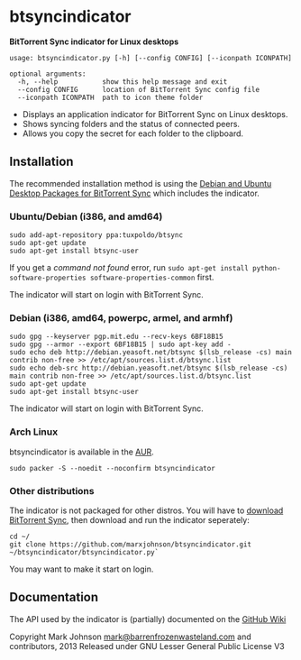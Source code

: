btsyncindicator
===============

**BitTorrent Sync indicator for Linux desktops**

```
usage: btsyncindicator.py [-h] [--config CONFIG] [--iconpath ICONPATH]

optional arguments:
  -h, --help           show this help message and exit
  --config CONFIG      location of BitTorrent Sync config file
  --iconpath ICONPATH  path to icon theme folder
```

* Displays an application indicator for BitTorrent Sync on Linux desktops.
* Shows syncing folders and the status of connected peers.
* Allows you copy the secret for each folder to the clipboard.

## Installation

The recommended installation method is using the [Debian and Ubuntu Desktop Packages for BitTorrent Sync](http://forum.bittorrent.com/topic/19560-debian-and-ubuntu-desktop-packages-for-bittorrent-sync/) which includes the indicator.

### Ubuntu/Debian (i386, and amd64)
```
sudo add-apt-repository ppa:tuxpoldo/btsync
sudo apt-get update
sudo apt-get install btsync-user
```
If you get a *command not found* error, run `sudo apt-get install python-software-properties software-properties-common` first. 

The indicator will start on login with BitTorrent Sync.

### Debian (i386, amd64, powerpc, armel, and armhf)
```
sudo gpg --keyserver pgp.mit.edu --recv-keys 6BF18B15
sudo gpg --armor --export 6BF18B15 | sudo apt-key add -
sudo echo deb http://debian.yeasoft.net/btsync $(lsb_release -cs) main contrib non-free >> /etc/apt/sources.list.d/btsync.list
sudo echo deb-src http://debian.yeasoft.net/btsync $(lsb_release -cs) main contrib non-free >> /etc/apt/sources.list.d/btsync.list
sudo apt-get update
sudo apt-get install btsync-user
```
The indicator will start on login with BitTorrent Sync.

### Arch Linux
btsyncindicator is available in the [AUR](https://aur.archlinux.org).
```
sudo packer -S --noedit --noconfirm btsyncindicator
```

### Other distributions
The indicator is not packaged for other distros. You will have to [download BitTorrent Sync](http://labs.bittorrent.com/experiments/sync.html), then download and run the indicator seperately:
```
cd ~/
git clone https://github.com/marxjohnson/btsyncindicator.git
~/btsyncindicator/btsyncindicator.py`
```
You may want to make it start on login.

## Documentation

The API used by the indicator is (partially) documented on the [GitHub Wiki](https://github.com/marxjohnson/btsyncindicator/wiki)

Copyright Mark Johnson <mark@barrenfrozenwasteland.com> and contributors, 2013
Released under GNU Lesser General Public License V3
